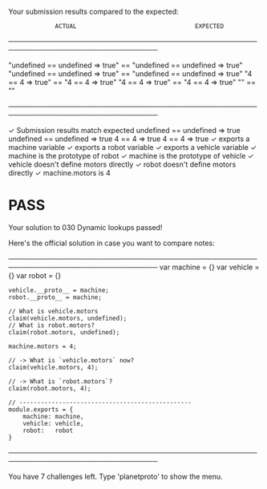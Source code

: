 Your submission results compared to the expected:

                 ACTUAL                                 EXPECTED
────────────────────────────────────────────────────────────────────────────────

   "undefined == undefined => true"    ==    "undefined == undefined => true"
   "undefined == undefined => true"    ==    "undefined == undefined => true"
   "4 == 4 => true"                    ==    "4 == 4 => true"
   "4 == 4 => true"                    ==    "4 == 4 => true"
   ""                                  ==    ""

────────────────────────────────────────────────────────────────────────────────

✓ Submission results match expected
undefined == undefined => true
undefined == undefined => true
4 == 4 => true
4 == 4 => true
✓ exports a machine variable
✓ exports a robot variable
✓ exports a vehicle variable
✓ machine is the prototype of robot
✓ machine is the prototype of vehicle
✓ vehicle doesn't define motors directly
✓ robot doesn't define motors directly
✓ machine.motors is 4

# PASS

Your solution to 030 Dynamic lookups passed!

Here's the official solution in case you want to compare notes:

────────────────────────────────────────────────────────────────────────────────
    var machine = {}
    var vehicle = {}
    var robot = {}

    vehicle.__proto__ = machine;
    robot.__proto__ = machine;

    // What is vehicle.motors
    claim(vehicle.motors, undefined);
    // What is robot.motors?
    claim(robot.motors, undefined);

    machine.motors = 4;

    // -> What is `vehicle.motors` now?
    claim(vehicle.motors, 4);

    // -> What is `robot.motors`?
    claim(robot.motors, 4);

    // ------------------------------------------------
    module.exports = {
        machine: machine,
        vehicle: vehicle,
        robot:   robot
    }

────────────────────────────────────────────────────────────────────────────────

You have 7 challenges left.
Type 'planetproto' to show the menu.
